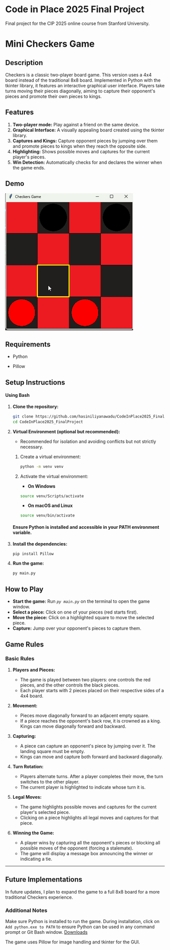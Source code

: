 # Code in Place 2025 Final Project

Final project for the CIP 2025 online course from Stanford University.

# Mini Checkers Game

## Description

Checkers is a classic two-player board game. This version uses a 4x4 board instead of the traditional 8x8 board. Implemented in Python with the tkinter library, it features an interactive graphical user interface. Players take turns moving their pieces diagonally, aiming to capture their opponent's pieces and promote their own pieces to kings.

## Features

1. **Two-player mode:** Play against a friend on the same device.
2. **Graphical Interface:** A visually appealing board created using the tkinter library.
3. **Captures and Kings:** Capture opponent pieces by jumping over them and promote pieces to kings when they reach the opposite side.
4. **Highlighting:** Shows possible moves and captures for the current player's pieces.
5. **Win Detection:** Automatically checks for and declares the winner when the game ends.

## Demo

![Demo Video](mini_checkers_demo.gif)

## Requirements

- Python

- Pillow

## Setup Instructions

#### Using Bash

1.  **Clone the repository:**

    ```sh
    git clone https://github.com/hasiniliyanawadu/CodeInPlace2025_FinalProject.git
    cd CodeInPlace2025_FinalProject

    ```

2.  **Virtual Environment (optional but recommended):**

    - Recommended for isolation and avoiding conflicts but not strictly necessary.

    1. Create a virtual environment:

       ```sh
       python -m venv venv
       ```

    2. Activate the virtual environment:

       - **On Windows**

       ```sh
       source venv/Scripts/activate
       ```

       - **On macOS and Linux**

       ```sh
       source venv/bin/activate
       ```

    #### Ensure Python is installed and accessible in your PATH environment variable.

3.  **Install the dependencies:**

    ```sh
    pip install Pillow
    ```

4.  **Run the game:**

    ```sh
    py main.py
    ```

## How to Play

- **Start the game:** Run _`py main.py`_ on the terminal to open the game window.
- **Select a piece:** Click on one of your pieces (red starts first).
- **Move the piece:** Click on a highlighted square to move the selected piece.
- **Capture:** Jump over your opponent's pieces to capture them.

## Game Rules

### Basic Rules

1. **Players and Pieces:**

   - The game is played between two players: one controls the red pieces, and the other controls the black pieces.
   - Each player starts with 2 pieces placed on their respective sides of a 4x4 board.

2. **Movement:**

   - Pieces move diagonally forward to an adjacent empty square.
   - If a piece reaches the opponent's back row, it is crowned as a king. Kings can move diagonally forward and backward.

3. **Capturing:**

   - A piece can capture an opponent's piece by jumping over it. The landing square must be empty.
   - Kings can move and capture both forward and backward diagonally.

4. **Turn Rotation:**

   - Players alternate turns. After a player completes their move, the turn switches to the other player.
   - The current player is highlighted to indicate whose turn it is.

5. **Legal Moves:**

   - The game highlights possible moves and captures for the current player's selected piece.
   - Clicking on a piece highlights all legal moves and captures for that piece.

6. **Winning the Game:**
   - A player wins by capturing all the opponent's pieces or blocking all possible moves of the opponent (forcing a stalemate).
   - The game will display a message box announcing the winner or indicating a tie.

---

## Future Implementations

In future updates, I plan to expand the game to a full 8x8 board for a more traditional Checkers experience.

### Additional Notes

Make sure Python is installed to run the game.
During installation, click on `Add python.exe to PATH` to ensure Python can be used in any command prompt or Git Bash window.
[Downloads](https://www.python.org/downloads/)

The game uses Pillow for image handling and tkinter for the GUI.
